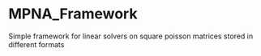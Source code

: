 # MPNA_Framework
Simple framework for linear solvers on square poisson matrices stored in different formats
